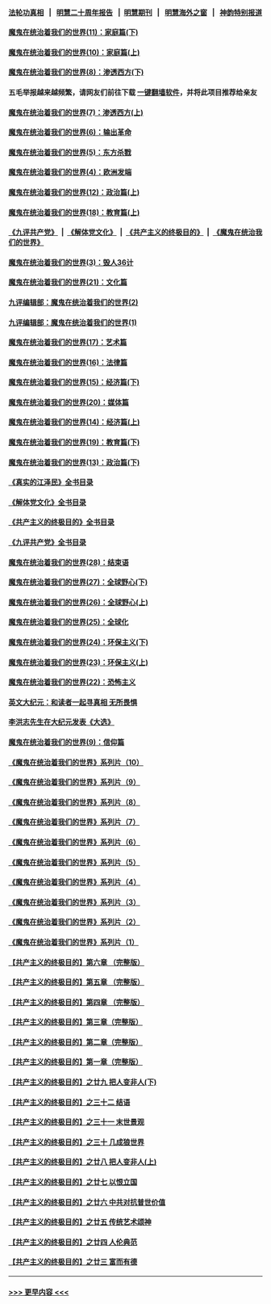 #### [法轮功真相](https://github.com/gfw-breaker/truth/blob/master/README.md?t=0) &nbsp;&nbsp;|&nbsp;&nbsp; [明慧二十周年报告](https://github.com/gfw-breaker/mh-reports/blob/master/README.md?t=0) &nbsp;&nbsp;|&nbsp;&nbsp;[明慧期刊](https://github.com/gfw-breaker/mh-qikan) &nbsp;&nbsp;|&nbsp;&nbsp; [明慧海外之窗](https://github.com/gfw-breaker/mh-news/blob/master/README.md?t=0) &nbsp;&nbsp;|&nbsp;&nbsp; [神韵特别报道](https://github.com/gfw-breaker/mh-news/blob/master/shenyun.md?t=0)
#### [魔鬼在统治着我们的世界(11)：家庭篇(下)](../pages/nsc422/n10440961.md?t=11290550) 
#### [魔鬼在统治着我们的世界(10)：家庭篇(上)](../pages/nsc422/n10435448.md?t=11290550) 
#### [魔鬼在统治着我们的世界(8)：渗透西方(下)](../pages/nsc422/n10429603.md?t=11290550) 
#### 五毛举报越来越频繁，请网友们前往下载 [一键翻墙软件](https://github.com/gfw-breaker/ssr-accounts)，并将此项目推荐给亲友
#### [魔鬼在统治着我们的世界(7)：渗透西方(上)](../pages/nsc422/n10426013.md?t=11290550) 
#### [魔鬼在统治着我们的世界(6)：输出革命](../pages/nsc422/n10421536.md?t=11290550) 
#### [魔鬼在统治着我们的世界(5)：东方杀戮](../pages/nsc422/n10417707.md?t=11290550) 
#### [魔鬼在统治着我们的世界(4)：欧洲发端](../pages/nsc422/n10414890.md?t=11290550) 
#### [魔鬼在统治着我们的世界(12)：政治篇(上)](../pages/nsc422/n10444576.md?t=11290550) 
#### [魔鬼在统治着我们的世界(18)：教育篇(上)](../pages/nsc422/n10526970.md?t=11290550) 
#### [《九评共产党》](https://github.com/begood0513/9ping.md/blob/master/README.md) &nbsp;|&nbsp; [《解体党文化》](../../../../jtdwh.md/blob/master/README.md)  &nbsp;|&nbsp; [《共产主义的终极目的》](../../../../gczydzjmd.md/blob/master/README.md) &nbsp;|&nbsp; [《魔鬼在统治我们的世界》](../../../../mgztzwmdsj.md/blob/master/README.md) 
#### [魔鬼在统治着我们的世界(3)：毁人36计](../pages/nsc422/n10411583.md?t=11290550) 
#### [魔鬼在统治着我们的世界(21)：文化篇](../pages/nsc422/n10597706.md?t=11290550) 
#### [九评编辑部：魔鬼在统治着我们的世界(2)](../pages/nsc422/n10410036.md?t=11290550) 
#### [九评编辑部：魔鬼在统治着我们的世界(1)](../pages/nsc422/n10406825.md?t=11290550) 
#### [魔鬼在统治着我们的世界(17)：艺术篇](../pages/nsc422/n10499093.md?t=11290550) 
#### [魔鬼在统治着我们的世界(16)：法律篇](../pages/nsc422/n10485969.md?t=11290550) 
#### [魔鬼在统治着我们的世界(15)：经济篇(下)](../pages/nsc422/n10469975.md?t=11290550) 
#### [魔鬼在统治着我们的世界(20)：媒体篇](../pages/nsc422/n10586579.md?t=11290550) 
#### [魔鬼在统治着我们的世界(14)：经济篇(上)](../pages/nsc422/n10457370.md?t=11290550) 
#### [魔鬼在统治着我们的世界(19)：教育篇(下)](../pages/nsc422/n10564808.md?t=11290550) 
#### [魔鬼在统治着我们的世界(13)：政治篇(下)](../pages/nsc422/n10448270.md?t=11290550) 
#### [《真实的江泽民》全书目录](../pages/nsc422/n13721399.md?t=11290550) 
#### [《解体党文化》全书目录](../pages/nsc422/n13721157.md?t=11290550) 
#### [《共产主义的终极目的》全书目录](../pages/nsc422/n13721048.md?t=11290550) 
#### [《九评共产党》全书目录](../pages/nsc422/n13708085.md?t=11290550) 
#### [魔鬼在统治着我们的世界(28)：结束语](../pages/nsc422/n10936246.md?t=11290550) 
#### [魔鬼在统治着我们的世界(27)：全球野心(下)](../pages/nsc422/n10928319.md?t=11290550) 
#### [魔鬼在统治着我们的世界(26)：全球野心(上)](../pages/nsc422/n10900318.md?t=11290550) 
#### [魔鬼在统治着我们的世界(25)：全球化](../pages/nsc422/n10788205.md?t=11290550) 
#### [魔鬼在统治着我们的世界(24)：环保主义(下)](../pages/nsc422/n10695307.md?t=11290550) 
#### [魔鬼在统治着我们的世界(23)：环保主义(上)](../pages/nsc422/n10688613.md?t=11290550) 
#### [魔鬼在统治着我们的世界(22)：恐怖主义](../pages/nsc422/n10614727.md?t=11290550) 
#### [英文大纪元：和读者一起寻真相 无所畏惧](../pages/nsc422/n12542027.md?t=11290550) 
#### [李洪志先生在大纪元发表《大选》](../pages/nsc422/n12534746.md?t=11290550) 
#### [魔鬼在统治着我们的世界(9)：信仰篇](../pages/nsc422/n10432159.md?t=11290550) 
#### [《魔鬼在统治着我们的世界》系列片（10）](../pages/nsc422/n12292670.md?t=11290550) 
#### [《魔鬼在统治着我们的世界》系列片（9）](../pages/nsc422/n12290859.md?t=11290550) 
#### [《魔鬼在统治着我们的世界》系列片（8）](../pages/nsc422/n12287445.md?t=11290550) 
#### [《魔鬼在统治着我们的世界》系列片（7）](../pages/nsc422/n12283425.md?t=11290550) 
#### [《魔鬼在统治着我们的世界》系列片（6）](../pages/nsc422/n12282314.md?t=11290550) 
#### [《魔鬼在统治着我们的世界》系列片（5）](../pages/nsc422/n12281419.md?t=11290550) 
#### [《魔鬼在统治着我们的世界》系列片（4）](../pages/nsc422/n12274024.md?t=11290550) 
#### [《魔鬼在统治着我们的世界》系列片（3）](../pages/nsc422/n12271322.md?t=11290550) 
#### [《魔鬼在统治着我们的世界》系列片（2）](../pages/nsc422/n12269049.md?t=11290550) 
#### [《魔鬼在统治着我们的世界》系列片（1）](../pages/nsc422/n12267575.md?t=11290550) 
#### [【共产主义的终极目的】第六章 （完整版）](../pages/nsc422/n11428913.md?t=11290550) 
#### [【共产主义的终极目的】第五章 （完整版）](../pages/nsc422/n11428912.md?t=11290550) 
#### [【共产主义的终极目的】第四章 （完整版）](../pages/nsc422/n11428907.md?t=11290550) 
#### [【共产主义的终极目的】第三章（完整版）](../pages/nsc422/n11428848.md?t=11290550) 
#### [【共产主义的终极目的】第二章（完整版）](../pages/nsc422/n11428831.md?t=11290550) 
#### [【共产主义的终极目的】第一章（完整版）](../pages/nsc422/n11417651.md?t=11290550) 
#### [【共产主义的终极目的】之廿九 把人变非人(下)](../pages/nsc422/n11344140.md?t=11290550) 
#### [【共产主义的终极目的】之三十二 结语](../pages/nsc422/n11360535.md?t=11290550) 
#### [【共产主义的终极目的】之三十一 末世景观](../pages/nsc422/n11351129.md?t=11290550) 
#### [【共产主义的终极目的】之三十 几成狼世界](../pages/nsc422/n11348280.md?t=11290550) 
#### [【共产主义的终极目的】之廿八 把人变非人(上)](../pages/nsc422/n11340492.md?t=11290550) 
#### [【共产主义的终极目的】之廿七 以恨立国](../pages/nsc422/n11336944.md?t=11290550) 
#### [【共产主义的终极目的】之廿六 中共对抗普世价值](../pages/nsc422/n11324785.md?t=11290550) 
#### [【共产主义的终极目的】之廿五 传统艺术颂神](../pages/nsc422/n11296396.md?t=11290550) 
#### [【共产主义的终极目的】之廿四 人伦典范](../pages/nsc422/n11296397.md?t=11290550) 
#### [【共产主义的终极目的】之廿三 富而有德](../pages/nsc422/n11283598.md?t=11290550) 

----
#### [ >>> 更早内容 <<< ](../indexes/nsc422-earlier.md)
